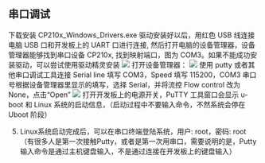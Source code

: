 ## 串口调试

下载安装 CP210x_Windows_Drivers.exe
驱动安装好以后，用红色 USB 线连接电脑 USB 口和开发板上的 UART 口进行连接, 然后打开电脑的设备管理器，设备管理器能够找到串口设备 CP210x, 找到映射端口，图为 COM3。如果不能成功安装驱动，可以尝试使用驱动精灵安装
![](https://raw.githubusercontent.com/acdefg/cdn/main/obsidian/202410282259633.png)
打开设备管理器：
![](https://raw.githubusercontent.com/acdefg/cdn/main/obsidian/202410282259684.png)
使用 putty 或者其他串口调试工具连接
Serial line 填写 COM3，Speed 填写 115200，COM3 串口号根据设备管理器里显示的填写，选择 Serial，并将流控 Flow control 改为 None，点击“Open”
![](https://raw.githubusercontent.com/acdefg/cdn/main/obsidian/202410282303403.png)
打开开发板上的电源开关，PuTTY 工具窗口会显示 u-boot 和 Linux 系统的启动信息，（启动过程中不要输入命令，不然系统会停在 Uboot 阶段）

5. Linux系统启动完成后，可以在串口终端登陆系统，用户: root，密码: root
（有很多人是第一次接触Putty，或者是第一次用串口，需要说明的是，Putty输入命令是通过主机键盘输入，不是通过连接在开发板上的键盘输入）